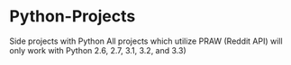 Python-Projects
===============

Side projects with Python
All projects which utilize PRAW (Reddit API) will only work with Python 2.6, 2.7, 3.1, 3.2, and 3.3)

